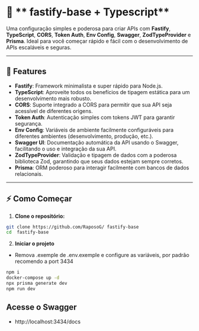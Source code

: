 # 🚀 ** fastify-base + Typescript**

Uma configuração simples e poderosa para criar APIs com **Fastify**, **TypeScript**, **CORS**, **Token Auth**, **Env Config**, **Swagger**, **ZodTypeProvider** e **Prisma**. Ideal para você começar rápido e fácil com o desenvolvimento de APIs escaláveis e seguras.

---

## 🌟 **Features**

- **Fastify**: Framework minimalista e super rápido para Node.js.
- **TypeScript**: Aproveite todos os benefícios de tipagem estática para um desenvolvimento mais robusto.
- **CORS**: Suporte integrado a CORS para permitir que sua API seja acessível de diferentes origens.
- **Token Auth**: Autenticação simples com tokens JWT para garantir segurança.
- **Env Config**: Variáveis de ambiente facilmente configuráveis para diferentes ambientes (desenvolvimento, produção, etc.).
- **Swagger UI**: Documentação automática da API usando o Swagger, facilitando o uso e integração da sua API.
- **ZodTypeProvider**: Validação e tipagem de dados com a poderosa biblioteca Zod, garantindo que seus dados estejam sempre corretos.
- **Prisma**: ORM poderoso para interagir facilmente com bancos de dados relacionais.

---

## ⚡ **Como Começar**

1. **Clone o repositório:**

```bash
git clone https://github.com/RaposoG/ fastify-base
cd  fastify-base
```

2. **Iniciar o projeto**

- Remova .exemple de .env.exemple e configure as variáveis, por padrão recomendo a port 3434

```bash
npm i
docker-compose up -d
npx prisma generate dev
npm run dev
```

## Acesse o Swagger
- http://localhost:3434/docs
